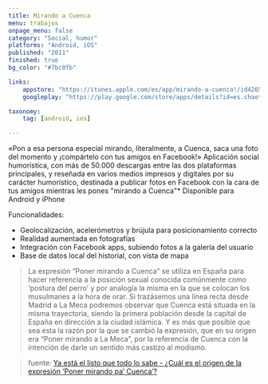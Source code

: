```yaml
---
title: Mirando a Cuenca
menu: trabajos
onpage_menu: false
category: "Social, humor"
platforms: "Android, iOS"
published: "2011"
finished: true
bg_color: "#7bc0fb"

links:
	appstore: "https://itunes.apple.com/es/app/mirando-a-cuenca!/id426576167?mt=8"
	googleplay: "https://play.google.com/store/apps/details?id=es.chaotickingdoms.apps.mirandoacuenca"

taxonomy:
	tag: [android, ios]

---
```


«Pon a esa persona especial mirando, literalmente, a Cuenca, saca una foto del momento y ¡compártelo con tus amigos en Facebook!» Aplicación social humorística, con más de 50.000 descargas entre las dos plataformas principales, y reseñada en varios medios impresos y digitales por su carácter humorístico, destinada a publicar fotos en Facebook con la cara de tus amigos mientras les pones "mirando a Cuenca"* Disponible para Android y iPhone


Funcionalidades:
* Geolocalización, acelerómetros y brújula para posicionamiento correcto
* Realidad aumentada en fotografías
* Integración con Facebook apps, subiendo fotos a la galería del usuario
* Base de datos local del historial, con vista de mapa


> La expresión “Poner mirando a Cuenca” se utiliza en España para hacer referencia a la posición sexual conocida comúnmente como ‘postura del perro’ y por analogía la misma en la que se colocan los musulmanes a la hora de orar. Si trazásemos una línea recta desde Madrid a La Meca podremos observar que Cuenca está situada en la misma trayectoria, siendo la primera población desde la capital de España en dirección a la ciudad islámica. Y es más que posible que sea esta la razón por la que se cambió la expresión, que en su origen era “Poner mirando a La Meca”, por la referencia de Cuenca con la intención de darle un sentido más castizo al modismo. 

> fuente: [Ya está el listo que todo lo sabe - ¿Cuál es el origen de la expresión ‘Poner mirando pa’ Cuenca’?](http://blogs.20minutos.es/yaestaellistoquetodolosabe/cual-es-el-origen-de-la-expresion-poner-mirando-a-cuenca/ "Explicación")